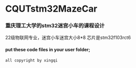 # CQUTstm32MazeCar
### 重庆理工大学的stm32迷宫小车的课程设计
22级物联网专业，迷宫小车迷宫大小8*8
芯片是stm32f103rct6
#### put these code files in your user folder;
```C
all copyright by xingqi
```
